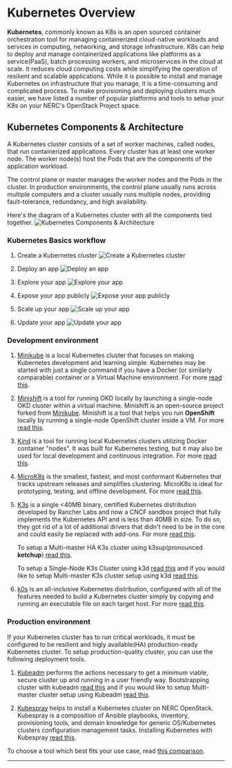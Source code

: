 # Kubernetes Overview

**Kubernetes**, commonly known as K8s is an open sourced container orchestration
tool for managing containerized cloud-native workloads and services in computing,
networking, and storage infrastructure. K8s can help to deploy and manage
containerized applications like platforms as a service(PaaS), batch processing
workers, and microservices in the cloud at scale.  It reduces cloud computing
costs while simplifying the operation of resilient and scalable applications.
While it is possible to install and manage Kubernetes on infrastructure that you
manage, it is a time-consuming and complicated process. To make provisioning and
deploying clusters much easier, we have listed a number of popular platforms and
tools to setup your K8s on your NERC's OpenStack Project space.

## Kubernetes Components & Architecture

A Kubernetes cluster consists of a set of worker machines, called nodes, that
run containerized applications. Every cluster has at least one worker node. The
worker node(s) host the Pods that are the components of the application workload.

The control plane or master manages the worker nodes and the Pods in the cluster.
In production environments, the control plane usually runs across multiple
computers and a cluster usually runs multiple nodes, providing fault-tolerance,
redundancy, and high availability.

Here's the diagram of a Kubernetes cluster with all the components tied together.
![Kubernetes Components & Architecture](images/k8s_components.jpg)

### Kubernetes Basics workflow

1. Create a Kubernetes cluster
![Create a Kubernetes cluster](images/module_01.svg)

2. Deploy an app
![Deploy an app](images/module_02.svg)

3. Explore your app
![Explore your app](images/module_03.svg)

4. Expose your app publicly
![Expose your app publicly](images/module_04.svg)

5. Scale up your app
![Scale up your app](images/module_05.svg)

6. Update your app
![Update your app](images/module_06.svg)

### Development environment

1. [Minikube](https://minikube.sigs.k8s.io/docs/start/) is a local Kubernetes
cluster that focuses on making Kubernetes development and learning simple.
Kubernetes may be started with just a single command if you have a Docker
(or similarly comparable) container or a Virtual Machine environment.
For more [read this](minikube.md).

2. [Minishift](https://www.okd.io/minishift/) is a tool for running OKD locally
by launching a single-node OKD cluster within a virtual machine. Minishift is an
open-source project forked from [Minikube](minikube.md). Minishift is a tool that
helps you run **OpenShift** locally by running a single-node OpenShift cluster inside
a VM. For more [read this](minishift.md).

3. [Kind](https://kind.sigs.k8s.io/docs/user/quick-start/) is a tool for running
local Kubernetes clusters utilizing Docker container "nodes". It was built for
Kubernetes testing, but it may also be used for local development and continuous
integration. For more [read this](kind.md).

4. [MicroK8s](https://microk8s.io/) is the smallest, fastest, and most conformant
Kubernetes that tracks upstream releases and simplifies clustering. MicroK8s is
ideal for prototyping, testing, and offline development.
For more [read this](microk8s.md).

5. [K3s](https://k3s.io/) is a single <40MB binary, certified Kubernetes distribution
developed by Rancher Labs and now a CNCF sandbox project that fully implements the
Kubernetes API and is less than  40MB in size. To do so, they got rid of a lot of
additional drivers that didn't need to be in the core and could easily be replaced
with add-ons. For more [read this](k3s/k3s.md).

    To setup a Multi-master HA K3s cluster using k3sup(pronounced **ketchup**)
    [read this](k3s/k3s-using-k3sup.md).

    To setup a Single-Node K3s Cluster using k3d [read this](k3s/k3s-using-k3d.md)
    and if you would like to setup Multi-master K3s cluster setup using k3d
    [read this](k3s/k3s-ha-cluster-using-k3d.md).

6. [k0s](https://k0sproject.io/) is an all-inclusive Kubernetes distribution,
configured with all of the features needed to build a Kubernetes cluster simply
by copying and running an executable file on each target host.
For more [read this](k0s.md).

### Production environment

If your Kubernetes cluster has to run critical workloads, it must be configured
to be resilient and higly available(HA) production-ready Kubernetes cluster. To
setup production-quality cluster, you can use the following deployment tools.

1. [Kubeadm](https://kubernetes.io/docs/setup/production-environment/tools/kubeadm/install-kubeadm/)
performs the actions necessary to get a minimum viable, secure cluster up and
running in a user friendly way.
Bootstrapping cluster with kubeadm [read this](kubeadm/single-master-clusters-with-kubeadm.md)
and if you would like to setup Multi-master cluster setup using Kubeadm [read this](kubeadm/HA-clusters-with-kubeadm.md).

2. [Kubespray](https://kubernetes.io/docs/setup/production-environment/tools/kubespray/)
helps to install a Kubernetes cluster on NERC OpenStack. Kubespray is a
composition of Ansible playbooks, inventory, provisioning tools, and domain
knowledge for generic OS/Kubernetes clusters configuration management tasks.
Installing Kubernetes with Kubespray [read this](kubespray.md).

To choose a tool which best fits your use case, read [this comparison](comparisons.md).

---
